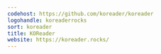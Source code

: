 ```yaml
---
codehost: https://github.com/koreader/koreader
logohandle: koreaderrocks
sort: koreader
title: KOReader
website: https://koreader.rocks/
---
```

